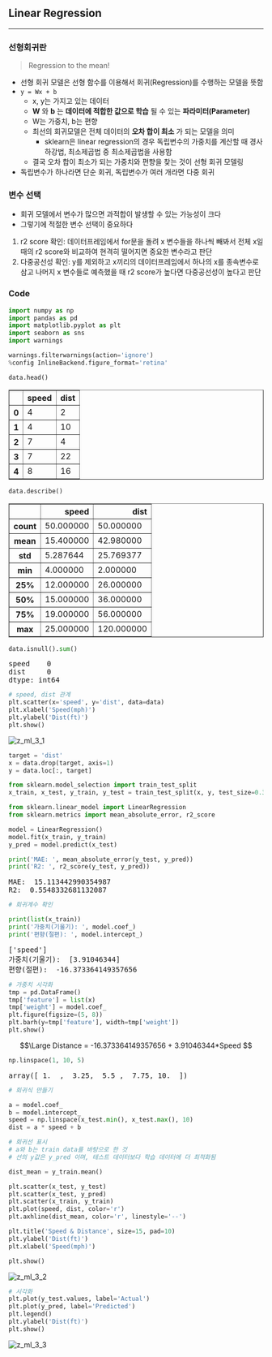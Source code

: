 ## Linear Regression

---

### 선형회귀란

> Regression to the mean!

- 선형 회귀 모델은 선형 함수를 이용해서 회귀(Regression)를 수행하는 모델을 뜻함
- `y = Wx + b`
    - x, y는 가지고 있는 데이터
    - **W** 와 **b** 는 **데이터에 적합한 값으로 학습** 될 수 있는 **파라미터(Parameter)**
    - W는 가중치, b는 편향
    - 최선의 회귀모델은 전체 데이터의 **오차 합이 최소** 가 되는 모델을 의미
        - sklearn은 linear regression의 경우 독립변수의 가중치를 계산할 때 경사하강법, 최소제곱법 중 최소제곱법을 사용함
    - 결국 오차 합이 최소가 되는 가중치와 편향을 찾는 것이 선형 회귀 모델링
- 독립변수가 하나라면 단순 회귀, 독립변수가 여러 개라면 다중 회귀

### 변수 선택

- 회귀 모델에서 변수가 많으면 과적합이 발생할 수 있는 가능성이 크다
- 그렇기에 적절한 변수 선택이 중요하다

1. r2 score 확인: 데이터프레임에서 for문을 돌려 x 변수들을 하나씩 빼봐서 전체 x일 때의 r2 score와 비교하여 현격히 떨어지면 중요한 변수라고 판단
2. 다중공선성 확인: y를 제외하고 x끼리의 데이터프레임에서 하나의 x를 종속변수로 삼고 나머지 x 변수들로 예측했을 때 r2 score가 높다면 다중공선성이 높다고 판단

### Code

```python
import numpy as np
import pandas as pd
import matplotlib.pyplot as plt
import seaborn as sns
import warnings

warnings.filterwarnings(action='ignore')
%config InlineBackend.figure_format='retina'
```

```python
data.head()
```

<div>
<table border="1" class="dataframe">
  <thead>
    <tr style="text-align: right;">
      <th></th>
      <th>speed</th>
      <th>dist</th>
    </tr>
  </thead>
  <tbody>
    <tr>
      <th>0</th>
      <td>4</td>
      <td>2</td>
    </tr>
    <tr>
      <th>1</th>
      <td>4</td>
      <td>10</td>
    </tr>
    <tr>
      <th>2</th>
      <td>7</td>
      <td>4</td>
    </tr>
    <tr>
      <th>3</th>
      <td>7</td>
      <td>22</td>
    </tr>
    <tr>
      <th>4</th>
      <td>8</td>
      <td>16</td>
    </tr>
  </tbody>
</table>
</div>

```python
data.describe()
```

<div>
<table border="1" class="dataframe">
  <thead>
    <tr style="text-align: right;">
      <th></th>
      <th>speed</th>
      <th>dist</th>
    </tr>
  </thead>
  <tbody>
    <tr>
      <th>count</th>
      <td>50.000000</td>
      <td>50.000000</td>
    </tr>
    <tr>
      <th>mean</th>
      <td>15.400000</td>
      <td>42.980000</td>
    </tr>
    <tr>
      <th>std</th>
      <td>5.287644</td>
      <td>25.769377</td>
    </tr>
    <tr>
      <th>min</th>
      <td>4.000000</td>
      <td>2.000000</td>
    </tr>
    <tr>
      <th>25%</th>
      <td>12.000000</td>
      <td>26.000000</td>
    </tr>
    <tr>
      <th>50%</th>
      <td>15.000000</td>
      <td>36.000000</td>
    </tr>
    <tr>
      <th>75%</th>
      <td>19.000000</td>
      <td>56.000000</td>
    </tr>
    <tr>
      <th>max</th>
      <td>25.000000</td>
      <td>120.000000</td>
    </tr>
  </tbody>
</table>
</div>

```python
data.isnull().sum()
```

<pre>
speed    0
dist     0
dtype: int64
</pre>

```python
# speed, dist 관계
plt.scatter(x='speed', y='dist', data=data)
plt.xlabel('Speed(mph)')
plt.ylabel('Dist(ft)')
plt.show()
```

![z_ml_3_1](https://github.com/zacinthepark/TIL/assets/86648892/685306a4-8e7f-4423-8d6f-2f5f879e7525)

```python
target = 'dist'
x = data.drop(target, axis=1)
y = data.loc[:, target]

from sklearn.model_selection import train_test_split
x_train, x_test, y_train, y_test = train_test_split(x, y, test_size=0.3, random_state=1)

from sklearn.linear_model import LinearRegression
from sklearn.metrics import mean_absolute_error, r2_score

model = LinearRegression()
model.fit(x_train, y_train)
y_pred = model.predict(x_test)

print('MAE: ', mean_absolute_error(y_test, y_pred))
print('R2: ', r2_score(y_test, y_pred))
```

<pre>
MAE:  15.113442990354987
R2:  0.5548332681132087
</pre>

```python
# 회귀계수 확인

print(list(x_train))
print('가중치(기울기): ', model.coef_)
print('편향(절편): ', model.intercept_)
```

<pre>
['speed']
가중치(기울기):  [3.91046344]
편향(절편):  -16.373364149357656
</pre>

```python
# 가중치 시각화
tmp = pd.DataFrame()
tmp['feature'] = list(x)
tmp['weight'] = model.coef_
plt.figure(figsize=(5, 8))
plt.barh(y=tmp['feature'], width=tmp['weight'])
plt.show()
```

$$\Large Distance = -16.373364149357656 + 3.91046344*Speed $$

```python
np.linspace(1, 10, 5)
```

<pre>
array([ 1.  ,  3.25,  5.5 ,  7.75, 10.  ])
</pre>

```python
# 회귀식 만들기

a = model.coef_
b = model.intercept_
speed = np.linspace(x_test.min(), x_test.max(), 10)
dist = a * speed + b
```

```python
# 회귀선 표시
# a와 b는 train data를 바탕으로 한 것
# 선의 y값은 y_pred 이며, 테스트 데이터보다 학습 데이터에 더 최적화됨

dist_mean = y_train.mean()

plt.scatter(x_test, y_test)
plt.scatter(x_test, y_pred)
plt.scatter(x_train, y_train)
plt.plot(speed, dist, color='r')
plt.axhline(dist_mean, color='r', linestyle='--')

plt.title('Speed & Distance', size=15, pad=10)
plt.ylabel('Dist(ft)')
plt.xlabel('Speed(mph)')

plt.show()
```

![z_ml_3_2](https://github.com/zacinthepark/TIL/assets/86648892/17fc7372-6703-4e6a-9899-e8625bfd7757)

```python
# 시각화
plt.plot(y_test.values, label='Actual')
plt.plot(y_pred, label='Predicted')
plt.legend()
plt.ylabel('Dist(ft)')
plt.show()
```

![z_ml_3_3](https://github.com/zacinthepark/TIL/assets/86648892/2f66c93e-0695-432f-aa99-d58309e50b91)

